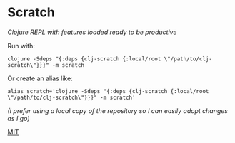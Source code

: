 # Scratch

*Clojure REPL with features loaded ready to be productive*

Run with:

```
clojure -Sdeps "{:deps {clj-scratch {:local/root \"/path/to/clj-scratch\"}}}" -m scratch
```

Or create an alias like:

```
alias scratch='clojure -Sdeps "{:deps {clj-scratch {:local/root \"/path/to/clj-scratch\"}}}" -m scratch'
```

*(I prefer using a local copy of the repository so I can easily adopt changes as I go)*

[MIT](https://github.com/jorinvo/clj-scratch/blob/master/LICENSE)
